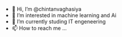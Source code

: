 - 👋 Hi, I’m @chintanvaghasiya
- 👀 I’m interested in machine learning and Ai
- 🌱 I’m currently studing IT engeneering
- 📫 How to reach me ...

<!---
chintanvaghasiya/chintanvaghasiya is a ✨ special ✨ repository because its `README.md` (this file) appears on your GitHub profile.
You can click the Preview link to take a look at your changes.
--->

